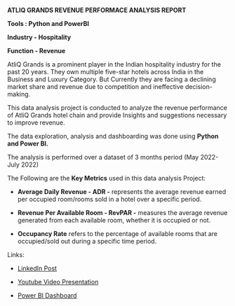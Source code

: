 **ATLIQ GRANDS REVENUE PERFORMACE ANALYSIS REPORT**



**Tools : Python and PowerBI**

**Industry - Hospitality**        

**Function - Revenue**


AtliQ Grands is a prominent player in the Indian hospitality industry for the past 20 years. They own multiple five-star hotels across India in the Business and Luxury Category.
But Currently they are facing a declining market share and revenue due to competition and ineffective decision-making.
 


This data analysis project is conducted to analyze the revenue performance of AtliQ Grands hotel chain and provide Insights and suggestions necessary to improve revenue.

 

The data exploration, analysis and dashboarding was done using **Python and Power BI.**



The analysis is performed over a dataset of 3 months period (May 2022- July 2022)



The Following are the **Key Metrics** used in this data analysis Project:


* **Average Daily Revenue - ADR -** represents the average revenue earned per occupied room/rooms sold in a hotel over a
specific period.


* **Revenue Per Available Room - RevPAR -** measures the average revenue generated from each available room, whether it
is occupied or not.


* **Occupancy Rate** refers to the percentage of available rooms that are occupied/sold out during a specific time period.



Links:

- [LinkedIn Post](https://www.linkedin.com/posts/fasal-mohammed-497463311_businessintelligence-dataanalysis-powerbi-activity-7240016534583087104-8b2x?utm_source=share&utm_medium=member_desktop)

- [Youtube Video Presentation](https://youtu.be/VUeRctzp91c)

- [Power BI Dashboard](https://app.powerbi.com/view?r=eyJrIjoiOTdiMjA5MWItYTAyOS00OTRmLTg4MTMtOTQxYjk0ZmIzMzRmIiwidCI6ImM2ZTU0OWIzLTVmNDUtNDAzMi1hYWU5LWQ0MjQ0ZGM1YjJjNCJ9)


